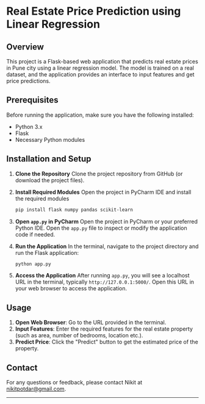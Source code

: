 # Real Estate Price Prediction using Linear Regression

## Overview
This project is a Flask-based web application that predicts real estate prices in Pune city using a linear regression model. The model is trained on a real dataset, and the application provides an interface to input features and get price predictions.

## Prerequisites
Before running the application, make sure you have the following installed:
- Python 3.x
- Flask
- Necessary Python modules

## Installation and Setup

1. **Clone the Repository**
   Clone the project repository from GitHub (or download the project files).

2. **Install Required Modules**
   Open the project in PyCharm IDE and install the required modules
   ```sh
   pip install flask numpy pandas scikit-learn
   ```

3. **Open `app.py` in PyCharm**
   Open the project in PyCharm or your preferred Python IDE. Open the `app.py` file to inspect or modify the application code if needed.

4. **Run the Application**
   In the terminal, navigate to the project directory and run the Flask application:
   ```sh
   python app.py
   ```

5. **Access the Application**
   After running `app.py`, you will see a localhost URL in the terminal, typically `http://127.0.0.1:5000/`. Open this URL in your web browser to access the application.

## Usage
1. **Open Web Browser**: Go to the URL provided in the terminal.
2. **Input Features**: Enter the required features for the real estate property (such as area, number of bedrooms, location etc.).
3. **Predict Price**: Click the "Predict" button to get the estimated price of the property.

## Contact
For any questions or feedback, please contact Nikit at nikitpotdar@gmail.com.

---
